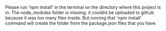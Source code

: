 Please run 'npm install' in the terminal on the directory where this project is in. 
The node_modules folder is missing. it couldnt be uploaded to github because it was too many files inside. 
But running that 'npm install' command will create the folder from the package.json files that you have
